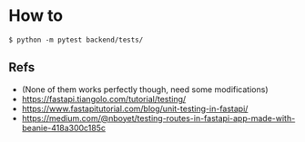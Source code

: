 # How to

`$ python -m pytest backend/tests/`

## Refs

- (None of them works perfectly though, need some modifications)
- https://fastapi.tiangolo.com/tutorial/testing/
- https://www.fastapitutorial.com/blog/unit-testing-in-fastapi/
- https://medium.com/@nboyet/testing-routes-in-fastapi-app-made-with-beanie-418a300c185c
